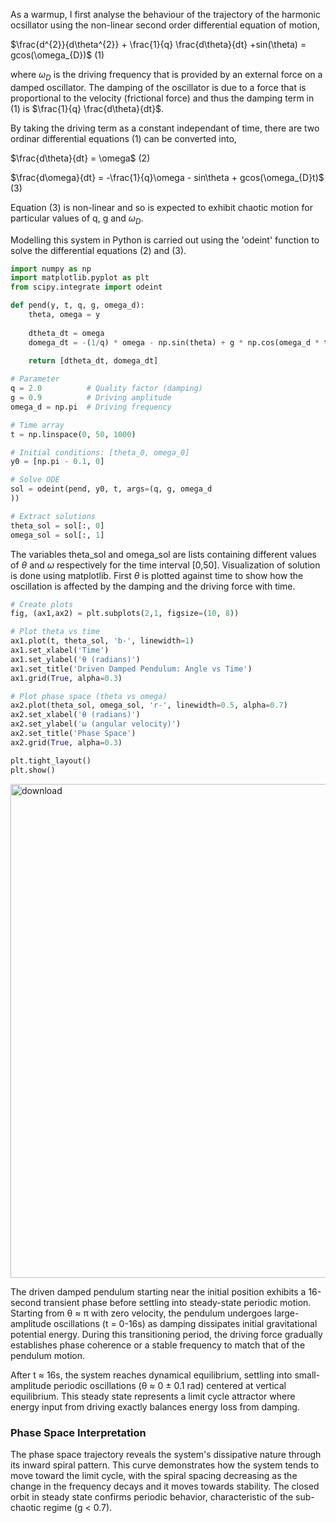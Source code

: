 As a warmup, I first analyse the behaviour of the trajectory of the harmonic ocsillator using the non-linear second order differential equation of motion,

  $\frac{d^{2}}{d\theta^{2}} + \frac{1}{q} \frac{d\theta}{dt} +sin(\theta) = gcos(\omega_{D})$      (1)

where $\omega_{D}$ is the driving frequency that is provided by an external force on a damped oscillator. The damping of the oscillator is due to a force that is proportional to the velocity (frictional force) and thus the damping term in (1) is  $\frac{1}{q} \frac{d\theta}{dt}$. 

By taking the driving term as a constant independant of time, there are two ordinar differential equations (1) can be converted into,

 $\frac{d\theta}{dt} = \omega$                           (2)
 
  $\frac{d\omega}{dt} = -\frac{1}{q}\omega - sin\theta + gcos(\omega_{D}t)$ (3)

Equation (3) is non-linear and so is expected to exhibit chaotic motion for particular values of q, g and $\omega_{D}$. 

Modelling this system in Python is carried out using the 'odeint' function to solve the differential equations (2) and (3). 
```python
import numpy as np
import matplotlib.pyplot as plt
from scipy.integrate import odeint

def pend(y, t, q, g, omega_d):
    theta, omega = y
    
    dtheta_dt = omega
    domega_dt = -(1/q) * omega - np.sin(theta) + g * np.cos(omega_d * t)
    
    return [dtheta_dt, domega_dt]

# Parameter
q = 2.0          # Quality factor (damping)
g = 0.9          # Driving amplitude
omega_d = np.pi  # Driving frequency

# Time array
t = np.linspace(0, 50, 1000)

# Initial conditions: [theta_0, omega_0]
y0 = [np.pi - 0.1, 0]

# Solve ODE
sol = odeint(pend, y0, t, args=(q, g, omega_d
))

# Extract solutions
theta_sol = sol[:, 0]
omega_sol = sol[:, 1]
```
The variables theta_sol and omega_sol are lists containing different values of $\theta$ and $\omega$ respectively for the time interval [0,50]. Visualization of solution is done using matplotlib. First $\theta$ is plotted against time to show how the oscillation is affected by the damping and the driving force with time.
```python
# Create plots
fig, (ax1,ax2) = plt.subplots(2,1, figsize=(10, 8))

# Plot theta vs time
ax1.plot(t, theta_sol, 'b-', linewidth=1)
ax1.set_xlabel('Time')
ax1.set_ylabel('θ (radians)')
ax1.set_title('Driven Damped Pendulum: Angle vs Time')
ax1.grid(True, alpha=0.3)

# Plot phase space (theta vs omega)
ax2.plot(theta_sol, omega_sol, 'r-', linewidth=0.5, alpha=0.7)
ax2.set_xlabel('θ (radians)')
ax2.set_ylabel('ω (angular velocity)')
ax2.set_title('Phase Space')
ax2.grid(True, alpha=0.3)

plt.tight_layout()
plt.show()
```
<img width="989" height="790" alt="download" src="https://github.com/user-attachments/assets/cc04b1b8-d59a-475a-8622-cded80bf4604" />


The driven damped pendulum starting near the initial position exhibits a 16-second transient phase before settling into steady-state periodic motion. 
Starting from θ ≈ π with zero velocity, the pendulum undergoes large-amplitude oscillations (t = 0-16s) as damping dissipates initial gravitational potential energy. 
During this transitioning period, the driving force gradually establishes phase coherence or a stable frequency to match that of the pendulum motion.

After t ≈ 16s, the system reaches dynamical equilibrium, settling into small-amplitude periodic oscillations (θ ≈ 0 ± 0.1 rad) centered at vertical equilibrium. 
This steady state represents a limit cycle attractor where energy input from driving exactly balances energy loss from damping.


### Phase Space Interpretation
The phase space trajectory reveals the system's dissipative nature through its inward spiral pattern. This curve demonstrates how the system tends to move toward the limit cycle, with the spiral spacing decreasing as the change in the frequency decays and it moves towards stability. 
The closed orbit in steady state confirms periodic behavior, characteristic of the sub-chaotic regime (g < 0.7).
